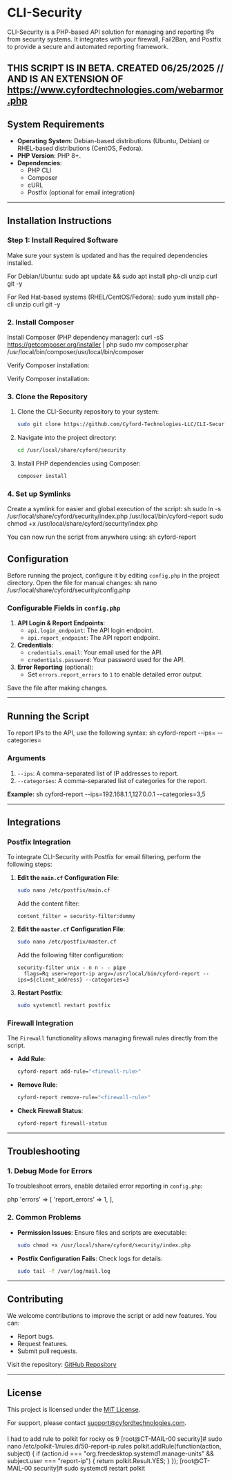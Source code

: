 # CLI-Security

CLI-Security is a PHP-based API solution for managing and reporting IPs from security systems. It integrates with your
firewall, Fail2Ban, and Postfix to provide a secure and automated reporting framework.

##  THIS SCRIPT IS IN BETA.    CREATED 06/25/2025  //  AND IS AN EXTENSION OF https://www.cyfordtechnologies.com/webarmor.php

## **System Requirements**

- **Operating System**: Debian-based distributions (Ubuntu, Debian) or RHEL-based distributions (CentOS, Fedora).
- **PHP Version**: PHP 8+.
- **Dependencies**:
    - PHP CLI
    - Composer
    - cURL
    - Postfix (optional for email integration)

---

## **Installation Instructions**

### **Step 1: Install Required Software**

Make sure your system is updated and has the required dependencies installed.

For Debian/Ubuntu:
sudo apt update && sudo apt install php-cli unzip curl git -y

For Red Hat-based systems (RHEL/CentOS/Fedora):
sudo yum install php-cli unzip curl git -y

### **2. Install Composer**

Install Composer (PHP dependency manager):
curl -sS https://getcomposer.org/installer | php
sudo mv composer.phar /usr/local/bin/composer/usr/local/bin/composer

Verify Composer installation:

Verify Composer installation:

### **3. Clone the Repository**

1. Clone the CLI-Security repository to your system:
   ```sh
   sudo git clone https://github.com/Cyford-Technologies-LLC/CLI-Security.git /usr/local/share/cyford/security
   ```

2. Navigate into the project directory:
   ```sh
   cd /usr/local/share/cyford/security
   ```

3. Install PHP dependencies using Composer:
   ```sh
   composer install
   ```

### **4. Set up Symlinks**

Create a symlink for easier and global execution of the script:
sh sudo ln -s /usr/local/share/cyford/security/index.php /usr/local/bin/cyford-report sudo chmod +x
/usr/local/share/cyford/security/index.php

You can now run the script from anywhere using:
sh cyford-report

## **Configuration**

Before running the project, configure it by editing `config.php` in the project directory. Open the file for manual
changes:
sh nano /usr/local/share/cyford/security/config.php

### **Configurable Fields in `config.php`**

1. **API Login & Report Endpoints**:
    - `api.login_endpoint`: The API login endpoint.
    - `api.report_endpoint`: The API report endpoint.
2. **Credentials**:
    - `credentials.email`: Your email used for the API.
    - `credentials.password`: Your password used for the API.
3. **Error Reporting** (optional):
    - Set `errors.report_errors` to `1` to enable detailed error output.

Save the file after making changes.

---

## **Running the Script**

To report IPs to the API, use the following syntax:
sh cyford-report --ips=<comma-separated-IPs> --categories=<comma-separated-categories>

### **Arguments**

1. `--ips`: A comma-separated list of IP addresses to report.
2. `--categories`: A comma-separated list of categories for the report.

**Example:**
sh cyford-report --ips=192.168.1.1,127.0.0.1 --categories=3,5




---

## **Integrations**

### **Postfix Integration**

To integrate CLI-Security with Postfix for email filtering, perform the following steps:

1. **Edit the `main.cf` Configuration File**:
   ```sh
   sudo nano /etc/postfix/main.cf
   ```
   Add the content filter:
   ```
   content_filter = security-filter:dummy
   ```

2. **Edit the `master.cf` Configuration File**:
   ```sh
   sudo nano /etc/postfix/master.cf
   ```
   Add the following filter configuration:
   ```
   security-filter unix - n n - - pipe
     flags=Rq user=report-ip argv=/usr/local/bin/cyford-report --ips=${client_address} --categories=3
   ```

3. **Restart Postfix**:
   ```sh
   sudo systemctl restart postfix
   ```

### **Firewall Integration**

The `Firewall` functionality allows managing firewall rules directly from the script.

- **Add Rule**:
  ```sh
  cyford-report add-rule="<firewall-rule>"
  ```

- **Remove Rule**:
  ```sh
  cyford-report remove-rule="<firewall-rule>"
  ```

- **Check Firewall Status**:
  ```sh
  cyford-report firewall-status
  ```

---

## **Troubleshooting**

### **1. Debug Mode for Errors**

To troubleshoot errors, enable detailed error reporting in `config.php`:

php 'errors' => [ 'report_errors' => 1, ],

### **2. Common Problems**

- **Permission Issues**:
  Ensure files and scripts are executable:
   ```sh
   sudo chmod +x /usr/local/share/cyford/security/index.php
   ```

- **Postfix Configuration Fails**:
  Check logs for details:
   ```sh
   sudo tail -f /var/log/mail.log
   ```

---

## **Contributing**

We welcome contributions to improve the script or add new features. You can:

- Report bugs.
- Request features.
- Submit pull requests.

Visit the repository: [GitHub Repository](https://github.com/Cyford-Technologies-LLC/CLI-Security)

---

## **License**

This project is licensed under the [MIT License](LICENSE).

For support, please contact [support@cyfordtechnologies.com](mailto:support@cyfordtechnologies.com).



####

I had to add rule to polkit  for rocky os 9
[root@CT-MAIL-00 security]#    sudo nano /etc/polkit-1/rules.d/50-report-ip.rules
polkit.addRule(function(action, subject) {
if (action.id === "org.freedesktop.systemd1.manage-units" &&
subject.user === "report-ip") {
return polkit.Result.YES;
}
});
[root@CT-MAIL-00 security]#    sudo systemctl restart polkit


